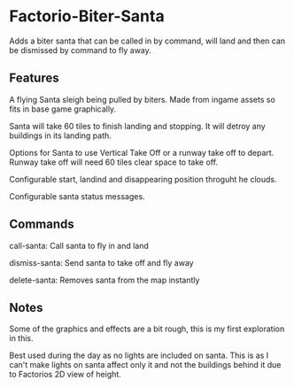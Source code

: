 # Factorio-Biter-Santa
Adds a biter santa that can be called in by command, will land and then can be dismissed by command to fly away.


Features
-------

A flying Santa sleigh being pulled by biters. Made from ingame assets so fits in base game graphically.

Santa will take 60 tiles to finish landing and stopping. It will detroy any buildings in its landing path.

Options for Santa to use Vertical Take Off or a runway take off to depart. Runway take off will need 60 tiles clear space to take off.

Configurable start, landind and disappearing position throguht he clouds.

Configurable santa status messages.


Commands
-------

call-santa: Call santa to fly in and land

dismiss-santa: Send santa to take off and fly away

delete-santa: Removes santa from the map instantly


Notes
-----

Some of the graphics and effects are a bit rough, this is my first exploration in this.

Best used during the day as no lights are included on santa. This is as I can't make lights on santa affect only it and not the buildings behind it due to Factorios 2D view of height.
